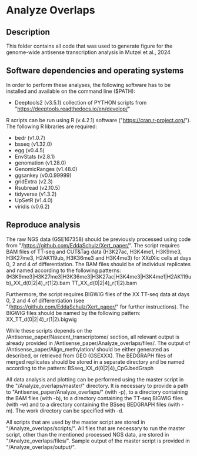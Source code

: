 # Analyze Overlaps

## Description
This folder contains all code that was used to generate figure for the genome-wide antisense transcription analysis in Mutzel et al., 2024 

## Software dependencies and operating systems
In order to perform these analyses, the following software has to be installed and available on the command line ($PATH):
- Deeptools2 (v3.5.1) collection of PYTHON scripts from "https://deeptools.readthedocs.io/en/develop/"

R scripts can be run using R (v.4.2.1) software ("https://cran.r-project.org/"). The following R libraries are required:
- bedr (v1.0.7)
- bsseq (v1.32.0)
- egg (v0.4.5)
- EnvStats (v2.8.1)
- genomation (v1.28.0)
- GenomicRanges (v1.48.0)
- ggsankey (v0.0.99999)
- gridExtra (v2.3)
- Rsubread (v2.10.5)
- tidyverse (v1.3.2)
- UpSetR (v1.4.0)
- viridis (v0.6.2)


## Reproduce analysis
The raw NGS data (GSE167358) should be previously processed using code from "/https://github.com/EddaSchulz/Xert_paper/". The script requires BAM files of TT-seq and CUT&Tag data (H3K27ac, H3K4me1, H3K9me3, H3K27me3, H2AK119ub, H3K36me3 and H3K4me3) for XXdXic cells at days 0, 2 and 4 of differentiation.
The BAM files should be of individual replicates and named according to the following patterns:
(H3K9me3|H3K27me3|H3K36me3|H3K27ac|H3K4me3|H3K4me1|H2AK119ub)_XX_d(0|2|4)_r(1|2).bam
TT_XX_d(0|2|4)_r(1|2).bam

Furthermore, the script requires BIGWIG files of the XX TT-seq data at days 0, 2 and 4 of differentiation (see "/https://github.com/EddaSchulz/Xert_paper/" for further instructions).
The BIGWIG files should be named by the following pattern:
XX_TT_d(0|2|4)_r(1|2).bigwig

While these scripts depends on the /Antisense_paper/Nascent_transcriptome/ section, all relevant output is already provided in /Antisense_paper/Analyze_overlaps/files/. The output of /Antisense_paper/Align_methylation/ should be either generated as described, or retrieved from GEO (GSEXXX). The BEDGRAPH files of merged replicates should be stored in a separate directory and be named according to the pattern:
BSseq_XX_d(0|2|4)_CpG.bedGraph

All data analysis and plotting can be performed using the master script in the "/Analyze_overlaps/master/" directory. It is necessary to provide a path to "Antisense_paper/Analyze_overlaps/" (with -p), to a directory containing the BAM files (with -b), to a directory containing the TT-seq BIGWIG files (with -w) and to a directory containing the BSseq BEDGRAPH files (with -m).
The work directory can be specified with -d.


All scripts that are used by the master script are stored in "/Analyze_overlaps/scripts/". All files that are necessary to run the master script, other than the mentioned processed NGS data, are stored in "/Analyze_overlaps/files/". Sample output of the master script is provided in "/Analyze_overlaps/output/". 
